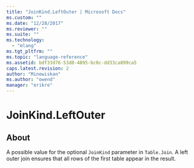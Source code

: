 ```yaml
---
title: "JoinKind.LeftOuter | Microsoft Docs"
ms.custom: ""
ms.date: "12/28/2017"
ms.reviewer: ""
ms.suite: ""
ms.technology: 
  - "mlang"
ms.tgt_pltfrm: ""
ms.topic: "language-reference"
ms.assetid: bdf33d76-53d8-4895-bc0c-dd33ca899ca5
caps.latest.revision: 2
author: "Minewiskan"
ms.author: "owend"
manager: "erikre"
---
```

# JoinKind.LeftOuter
## About
A possible value for the optional <code>JoinKind</code> parameter in <code>Table.Join</code>. A left outer join ensures that all rows of the first table appear in the result.


